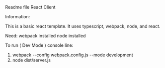 Readme file React Client

Information:

This is a basic react template. It uses typescript, webpack, node, and react. 

Need:
webpack installed
node installed 

To run ( Dev Mode ) console line: 
1. webpack --config webpack.config.js --mode development
2. node dist/server.js
